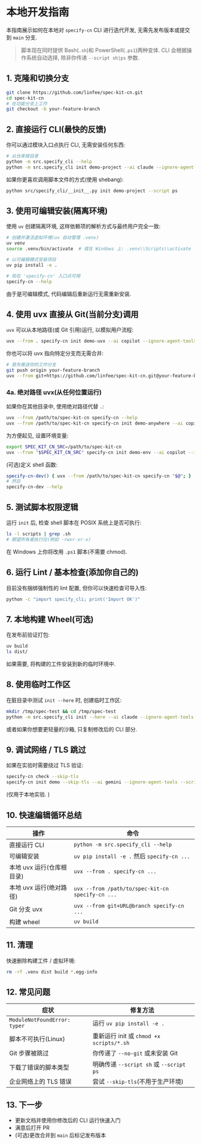 # 本地开发指南

本指南展示如何在本地对 `specify-cn` CLI 进行迭代开发, 无需先发布版本或提交到 `main` 分支.

> 脚本现在同时提供 Bash(`.sh`)和 PowerShell(`.ps1`)两种变体. CLI 会根据操作系统自动选择, 除非你传递 `--script sh|ps` 参数.

## 1. 克隆和切换分支

```bash
git clone https://github.com/linfee/spec-kit-cn.git
cd spec-kit-cn
# 在功能分支上工作
git checkout -b your-feature-branch
```

## 2. 直接运行 CLI(最快的反馈)

你可以通过模块入口点执行 CLI, 无需安装任何东西: 

```bash
# 从仓库根目录
python -m src.specify_cli --help
python -m src.specify_cli init demo-project --ai claude --ignore-agent-tools --script sh
```

如果你更喜欢调用脚本文件的方式(使用 shebang): 

```bash
python src/specify_cli/__init__.py init demo-project --script ps
```

## 3. 使用可编辑安装(隔离环境)

使用 `uv` 创建隔离环境, 这样依赖项的解析方式与最终用户完全一致: 

```bash
# 创建并激活虚拟环境(uv 自动管理 .venv)
uv venv
source .venv/bin/activate  # 或在 Windows 上: .venv\\Scripts\\activate

# 以可编辑模式安装项目
uv pip install -e .

# 现在 'specify-cn' 入口点可用
specify-cn --help
```

由于是可编辑模式, 代码编辑后重新运行无需重新安装.

## 4. 使用 uvx 直接从 Git(当前分支)调用

`uvx` 可以从本地路径(或 Git 引用)运行, 以模拟用户流程: 

```bash
uvx --from . specify-cn init demo-uvx --ai copilot --ignore-agent-tools --script sh
```

你也可以将 uvx 指向特定分支而无需合并: 

```bash
# 首先推送你的工作分支
git push origin your-feature-branch
uvx --from git+https://github.com/linfee/spec-kit-cn.git@your-feature-branch specify-cn init demo-branch-test --script ps
```

### 4a. 绝对路径 uvx(从任何位置运行)

如果你在其他目录中, 使用绝对路径代替 `.`: 

```bash
uvx --from /path/to/spec-kit-cn specify-cn --help
uvx --from /path/to/spec-kit-cn specify-cn init demo-anywhere --ai copilot --ignore-agent-tools --script sh
```

为方便起见, 设置环境变量: 
```bash
export SPEC_KIT_CN_SRC=/path/to/spec-kit-cn
uvx --from "$SPEC_KIT_CN_SRC" specify-cn init demo-env --ai copilot --ignore-agent-tools --script ps
```

(可选)定义 shell 函数: 
```bash
specify-cn-dev() { uvx --from /path/to/spec-kit-cn specify-cn "$@"; }
# 然后
specify-cn-dev --help
```

## 5. 测试脚本权限逻辑

运行 `init` 后, 检查 shell 脚本在 POSIX 系统上是否可执行: 

```bash
ls -l scripts | grep .sh
# 期望所有者执行位(例如 -rwxr-xr-x)
```
在 Windows 上你将改用 `.ps1` 脚本(不需要 chmod).

## 6. 运行 Lint / 基本检查(添加你自己的)

目前没有捆绑强制性的 lint 配置, 但你可以快速检查可导入性: 
```bash
python -c "import specify_cli; print('Import OK')"
```

## 7. 本地构建 Wheel(可选)

在发布前验证打包: 

```bash
uv build
ls dist/
```
如果需要, 将构建的工件安装到新的临时环境中.

## 8. 使用临时工作区

在脏目录中测试 `init --here` 时, 创建临时工作区: 

```bash
mkdir /tmp/spec-test && cd /tmp/spec-test
python -m src.specify_cli init --here --ai claude --ignore-agent-tools --script sh  # 如果仓库复制到这里
```
或者如果你想要更轻量的沙箱, 只复制修改后的 CLI 部分.

## 9. 调试网络 / TLS 跳过

如果在实验时需要绕过 TLS 验证: 

```bash
specify-cn check --skip-tls
specify-cn init demo --skip-tls --ai gemini --ignore-agent-tools --script ps
```
(仅用于本地实验. )

## 10. 快速编辑循环总结

| 操作 | 命令 |
|------|------|
| 直接运行 CLI | `python -m src.specify_cli --help` |
| 可编辑安装 | `uv pip install -e .` 然后 `specify-cn ...` |
| 本地 uvx 运行(仓库根目录) | `uvx --from . specify-cn ...` |
| 本地 uvx 运行(绝对路径) | `uvx --from /path/to/spec-kit-cn specify-cn ...` |
| Git 分支 uvx | `uvx --from git+URL@branch specify-cn ...` |
| 构建 wheel | `uv build` |

## 11. 清理

快速删除构建工件 / 虚拟环境: 
```bash
rm -rf .venv dist build *.egg-info
```

## 12. 常见问题

| 症状 | 修复方法 |
|------|----------|
| `ModuleNotFoundError: typer` | 运行 `uv pip install -e .` |
| 脚本不可执行(Linux) | 重新运行 init 或 `chmod +x scripts/*.sh` |
| Git 步骤被跳过 | 你传递了 `--no-git` 或未安装 Git |
| 下载了错误的脚本类型 | 明确传递 `--script sh` 或 `--script ps` |
| 企业网络上的 TLS 错误 | 尝试 `--skip-tls`(不用于生产环境) |

## 13. 下一步

- 更新文档并使用你修改后的 CLI 运行快速入门
- 满意后打开 PR
- (可选)更改合并到 `main` 后标记发布版本
